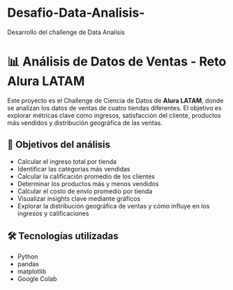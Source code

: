 # Desafio-Data-Analisis-
Desarrollo del challenge de Data Analisis 
# 📊 Análisis de Datos de Ventas - Reto Alura LATAM

Este proyecto es el Challenge de Ciencia de Datos de **Alura LATAM**, donde se analizan los datos de ventas de cuatro tiendas diferentes. El objetivo es explorar métricas clave como ingresos, satisfacción del cliente, productos más vendidos y distribución geográfica de las ventas.

## 🧠 Objetivos del análisis

- Calcular el ingreso total por tienda
- Identificar las categorías más vendidas
- Calcular la calificación promedio de los clientes
- Determinar los productos más y menos vendidos
- Calcular el costo de envío promedio por tienda
- Visualizar insights clave mediante gráficos
- Explorar la distribución geográfica de ventas y cómo influye en los ingresos y calificaciones

## 🛠 Tecnologías utilizadas

- Python
- pandas
- matplotlib
- Google Colab


